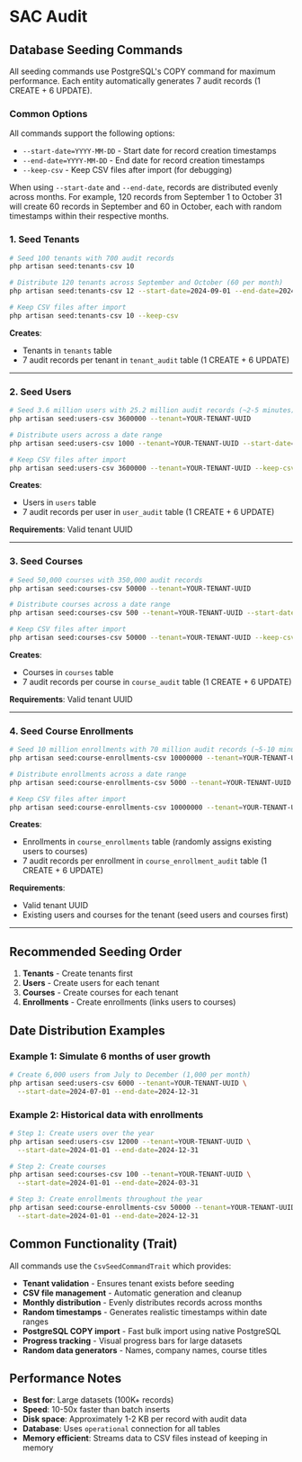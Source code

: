 # SAC Audit

## Database Seeding Commands

All seeding commands use PostgreSQL's COPY command for maximum performance. Each entity automatically generates 7 audit records (1 CREATE + 6 UPDATE).

### Common Options

All commands support the following options:

- `--start-date=YYYY-MM-DD` - Start date for record creation timestamps
- `--end-date=YYYY-MM-DD` - End date for record creation timestamps
- `--keep-csv` - Keep CSV files after import (for debugging)

When using `--start-date` and `--end-date`, records are distributed evenly across months. For example, 120 records from September 1 to October 31 will create 60 records in September and 60 in October, each with random timestamps within their respective months.

### 1. Seed Tenants

```bash
# Seed 100 tenants with 700 audit records
php artisan seed:tenants-csv 10

# Distribute 120 tenants across September and October (60 per month)
php artisan seed:tenants-csv 12 --start-date=2024-09-01 --end-date=2024-10-31

# Keep CSV files after import
php artisan seed:tenants-csv 10 --keep-csv
```

**Creates**:
- Tenants in `tenants` table
- 7 audit records per tenant in `tenant_audit` table (1 CREATE + 6 UPDATE)

---

### 2. Seed Users

```bash
# Seed 3.6 million users with 25.2 million audit records (~2-5 minutes)
php artisan seed:users-csv 3600000 --tenant=YOUR-TENANT-UUID

# Distribute users across a date range
php artisan seed:users-csv 1000 --tenant=YOUR-TENANT-UUID --start-date=2024-01-01 --end-date=2024-12-31

# Keep CSV files after import
php artisan seed:users-csv 3600000 --tenant=YOUR-TENANT-UUID --keep-csv
```

**Creates**:
- Users in `users` table
- 7 audit records per user in `user_audit` table (1 CREATE + 6 UPDATE)

**Requirements**: Valid tenant UUID

---

### 3. Seed Courses

```bash
# Seed 50,000 courses with 350,000 audit records
php artisan seed:courses-csv 50000 --tenant=YOUR-TENANT-UUID

# Distribute courses across a date range
php artisan seed:courses-csv 500 --tenant=YOUR-TENANT-UUID --start-date=2024-01-01 --end-date=2024-06-30

# Keep CSV files after import
php artisan seed:courses-csv 50000 --tenant=YOUR-TENANT-UUID --keep-csv
```

**Creates**:
- Courses in `courses` table
- 7 audit records per course in `course_audit` table (1 CREATE + 6 UPDATE)

**Requirements**: Valid tenant UUID

---

### 4. Seed Course Enrollments

```bash
# Seed 10 million enrollments with 70 million audit records (~5-10 minutes)
php artisan seed:course-enrollments-csv 10000000 --tenant=YOUR-TENANT-UUID

# Distribute enrollments across a date range
php artisan seed:course-enrollments-csv 5000 --tenant=YOUR-TENANT-UUID --start-date=2024-09-01 --end-date=2024-12-31

# Keep CSV files after import
php artisan seed:course-enrollments-csv 10000000 --tenant=YOUR-TENANT-UUID --keep-csv
```

**Creates**:
- Enrollments in `course_enrollments` table (randomly assigns existing users to courses)
- 7 audit records per enrollment in `course_enrollment_audit` table (1 CREATE + 6 UPDATE)

**Requirements**:
- Valid tenant UUID
- Existing users and courses for the tenant (seed users and courses first)

---

## Recommended Seeding Order

1. **Tenants** - Create tenants first
2. **Users** - Create users for each tenant
3. **Courses** - Create courses for each tenant
4. **Enrollments** - Create enrollments (links users to courses)

## Date Distribution Examples

### Example 1: Simulate 6 months of user growth
```bash
# Create 6,000 users from July to December (1,000 per month)
php artisan seed:users-csv 6000 --tenant=YOUR-TENANT-UUID \
  --start-date=2024-07-01 --end-date=2024-12-31
```

### Example 2: Historical data with enrollments
```bash
# Step 1: Create users over the year
php artisan seed:users-csv 12000 --tenant=YOUR-TENANT-UUID \
  --start-date=2024-01-01 --end-date=2024-12-31

# Step 2: Create courses
php artisan seed:courses-csv 100 --tenant=YOUR-TENANT-UUID \
  --start-date=2024-01-01 --end-date=2024-03-31

# Step 3: Create enrollments throughout the year
php artisan seed:course-enrollments-csv 50000 --tenant=YOUR-TENANT-UUID \
  --start-date=2024-01-01 --end-date=2024-12-31
```

## Common Functionality (Trait)

All commands use the `CsvSeedCommandTrait` which provides:

- **Tenant validation** - Ensures tenant exists before seeding
- **CSV file management** - Automatic generation and cleanup
- **Monthly distribution** - Evenly distributes records across months
- **Random timestamps** - Generates realistic timestamps within date ranges
- **PostgreSQL COPY import** - Fast bulk import using native PostgreSQL
- **Progress tracking** - Visual progress bars for large datasets
- **Random data generators** - Names, company names, course titles

## Performance Notes

- **Best for**: Large datasets (100K+ records)
- **Speed**: 10-50x faster than batch inserts
- **Disk space**: Approximately 1-2 KB per record with audit data
- **Database**: Uses `operational` connection for all tables
- **Memory efficient**: Streams data to CSV files instead of keeping in memory
